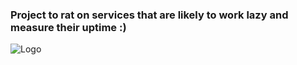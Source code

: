 ### Project to rat on services that are likely to work lazy and measure their uptime :)

![Logo](https://www.crushpixel.com/big-static14/preview4/snake-mouse-1454054.jpg)
